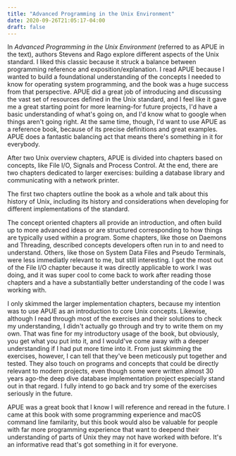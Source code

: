 ```yaml
---
title: "Advanced Programming in the Unix Environment"
date: 2020-09-26T21:05:17-04:00
draft: false
---
```


In *Advanced Programming in the Unix Environment* (referred to as APUE in the text), authors Stevens and Rago explore different aspects of the Unix standard.
I liked this classic because it struck a balance between programming reference and exposition/explanation.
I read APUE because I wanted to build a foundational understanding of the concepts I needed to know for operating system programming, and the book was a huge success from that perspective.
APUE did a great job of introducing and discussing the vast set of resources defined in the Unix standard, and I feel like it gave me a great starting point for more learning-for future projects, I'd have a basic understanding of what's going on, and I'd know what to google when things aren't going right.
At the same time, though, I'd want to use APUE as a reference book, because of its precise definitions and great examples.
APUE does a fantastic balancing act that means there's something in it for everybody.

After two Unix overview chapters, APUE is divided into chapters based on concepts, like File I/O, Signals and Process Control.
At the end, there are two chapters dedicated to larger exercises: building a database library and communicating with a network printer.

The first two chapters outline the book as a whole and talk about this history of Unix, including its history and considerations when developing for different implementations of the standard.

The concept oriented chapters all provide an introduction, and often build up to more advanced ideas or are structured corresponding to how things are typically used within a program.
Some chapters, like those on Daemons and Threading, described concepts developers often run in to and need to understand.
Others, like those on System Data Files and Pseudo Terminals, were less immediatly relevant to me, but still interesting.
I got the most out of the File I/O chapter because it was directly applicable to work I was doing, and it was super cool to come back to work after reading those chapters and a have a substantially better understanding of the code I was working with.

I only skimmed the larger implementation chapters, because my intention was to use APUE as an introduction to core Unix concepts.
Likewise, although I read through most of the exercises and their solutions to check my understanding, I didn't actually go through and try to write them on my own.
That was fine for my introductory usage of the book, but obviously, you get what you put into it, and I would've come away with a deeper understanding if I had put more time into it.
From just skimming the exercises, however, I can tell that they've been meticously put together and tested.
They also touch on programs and concepts that could be directly relevant to modern projects, even though some were written almost 30 years ago-the deep dive database implementation project especially stand out in that regard.
I fully intend to go back and try some of the exercises seriously in the future.

APUE was a great book that I know I will reference and reread in the future.
I came at this book with some programming experience and macOS command line familarity, but this book would also be valuable for people with far more programming experience that want to deepend their understanding of parts of Unix they may not have worked with before.
It's an informative read that's got something in it for everyone.
